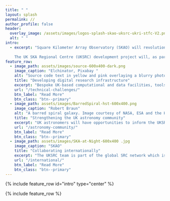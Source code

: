 ```yaml
---
title: " "
layout: splash
permalink: //
author_profile: false
header:
  overlay_image: /assets/images/logos-splash-skao-uksrc-ukri-stfc-V2.png
  alt: " "
intro: 
  - excerpt: "Square Kilometer Array Observatory (SKAO) will revolutionize radio astronomy.   <br>  
   
    The UK SKA Regional Centre (UKSRC) development project will, as part of a global network, enable researchers to explore the early universe."
feature_row:
  - image_path: assets/images/source-600x400-dark.png
    image_caption: "Elchinator, Pixabay "
    alt: "Source code text in yellow and pink overlaying a blurry photo  of computer racks."  
    title: "Developing digital research infrastructure"
    excerpt: "Bespoke UK-based computational and data facilities, tools, and services will contribute to the analysis of 700PB of data generated per year by the SKA telescopes."
    url: "/technical-challenges/"
    btn_label: "Read More"
    btn_class: "btn--primary"
  - image_path: assets/images/BarredSpiral-hst-600x400.png
    image_caption: "Robert Braun"
    alt: "A barred spiral galaxy. Image courtesy of NASA, ESA and the Hubble Heritage Team (STScI/AURA)."
    title: "Strengthening the UK astronomy community"
    excerpt: "UK astronomers will have opportunities to inform the UKSRC's development and to enhance their skills in preparation for the deployment of the SKA telescopes." 
    url: "/astronomy-community/"
    btn_label: "Read More"
    btn_class: "btn--primary"
  - image_path: assets/images/SKA-at-Night-600x400 .jpg
    image_caption: "SKAO"
    title: "Collaborating internationally"
    excerpt: "The UKSRC team is part of the global SRC network which is developing interoperable functionalities to find, access, manipulate and visualise SKA Data products."
    url: "/international/"
    btn_label: "Read More"
    btn_class: "btn--primary"
---
```


{% include feature_row id="intro" type="center" %}

{% include feature_row %}
